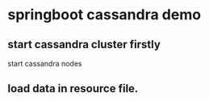 # springboot cassandra demo

## start cassandra cluster firstly
start cassandra nodes
## load data in resource file.